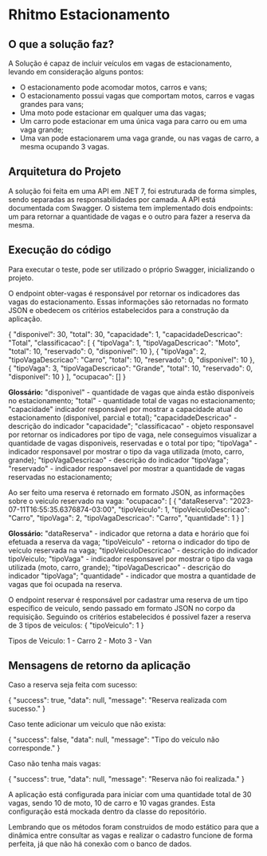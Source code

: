 # Rhitmo Estacionamento

## O que a solução faz?
A Solução é capaz de incluir veículos em vagas de estacionamento, levando em consideração alguns pontos:
- O estacionamento pode acomodar motos, carros e vans;
- O estacionamento possui vagas que comportam motos, carros e vagas grandes para vans;
- Uma moto pode estacionar em qualquer uma das vagas;
- Um carro pode estacionar em uma única vaga para carro ou em uma vaga grande;
- Uma van pode estacionarem uma vaga grande, ou nas vagas de carro, a mesma ocupando 3 vagas.

## Arquitetura do Projeto
A solução foi feita em uma API em .NET 7, foi estruturada de forma simples, sendo separadas as responsabilidades por camada.
A API está documentada com Swagger.
O sistema tem implementado dois endpoints: um para retornar a quantidade de vagas e o outro para fazer a reserva da mesma.

## Execução do código
Para executar o teste, pode ser utilizado o próprio Swagger, inicializando o projeto.

O endpoint obter-vagas é responsável por retornar os indicadores das vagas do estacionamento. Essas informações são retornadas no formato JSON e obedecem os critérios estabelecidos para a construção da aplicação.

{
  "disponivel": 30,
  "total": 30,
  "capacidade": 1,
  "capacidadeDescricao": "Total",
  "classificacao": [
    {
      "tipoVaga": 1,
      "tipoVagaDescricao": "Moto",
      "total": 10,
      "reservado": 0,
      "disponivel": 10
    },
    {
      "tipoVaga": 2,
      "tipoVagaDescricao": "Carro",
      "total": 10,
      "reservado": 0,
      "disponivel": 10
    },
    {
      "tipoVaga": 3,
      "tipoVagaDescricao": "Grande",
      "total": 10,
      "reservado": 0,
      "disponivel": 10
    }
  ],
  "ocupacao": []
}

**Glossário:**
"disponivel" - quantidade de vagas que ainda estão disponíveis no estacionamento;
"total" - quantidade total de vagas no estacionamento;
"capacidade" indicador responsável por mostrar a capacidade atual do estacionamento (disponível, parcial e total);
"capacidadeDescricao" - descrição do indicador "capacidade";
"classificacao" - objeto responsavel por retornar os indicadores por tipo de vaga, nele conseguimos visualizar a quantidade de vagas disponiveis, reservadas e o total por tipo;
"tipoVaga" - indicador responsavel por mostrar o tipo da vaga utilizada (moto, carro, grande);
"tipoVagaDescricao" - descrição do indicador "tipoVaga";
"reservado" - indicador responsavel por mostrar a quantidade de vagas reservadas no estacionamento;

Ao ser feito uma reserva é retornado em formato JSON, as informações sobre o veiculo reservado na vaga:
"ocupacao": [
    {
      "dataReserva": "2023-07-11T16:55:35.6376874-03:00",
      "tipoVeiculo": 1,
      "tipoVeiculoDescricao": "Carro",
      "tipoVaga": 2,
      "tipoVagaDescricao": "Carro",
      "quantidade": 1
    }
  ]

**Glossário:**
"dataReserva" - indicador que retorna a data e horário que foi efetuada a reserva da vaga;
"tipoVeiculo" - retorna o indicador do tipo de veículo reservada na vaga;
"tipoVeiculoDescricao" - descrição do indicador tipoVeiculo;
"tipoVaga" - indicador responsavel por mostrar o tipo da vaga utilizada (moto, carro, grande);
"tipoVagaDescricao" - descrição do indicador "tipoVaga";
"quantidade" - indicador que mostra a quantidade de vagas que foi ocupada na reserva.

O endpoint reservar é responsável por cadastrar uma reserva de um tipo específico de veiculo, sendo passado em formato JSON no corpo da requisição. Seguindo os critérios estabelecidos é possivel fazer a reserva de 3 tipos de veiculos:
{
  "tipoVeiculo": 1
}

Tipos de Veiculo:
1 - Carro
2 - Moto
3 - Van

## Mensagens de retorno da aplicação

Caso a reserva seja feita com sucesso:

{
  "success": true,
  "data": null,
  "message": "Reserva realizada com sucesso."
}

Caso tente adicionar um veiculo que não exista:

{
  "success": false,
  "data": null,
  "message": "Tipo do veículo não corresponde."
}

Caso não tenha mais vagas:
	
{
  "success": true,
  "data": null,
  "message": "Reserva não foi realizada."
}

A aplicação está configurada para iniciar com uma quantidade total de 30 vagas, sendo 10 de moto, 10 de carro e 10 vagas grandes. Esta configuração está mockada dentro da classe do repositório.

Lembrando que os métodos foram construidos de modo estático para que a dinâmica entre consultar as vagas e realizar o cadastro funcione de forma perfeita, já que não há conexão com o banco de dados.
